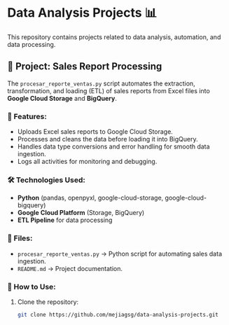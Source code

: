# Data Analysis Projects 📊

This repository contains projects related to data analysis, automation, and data processing. 

## 📌 Project: Sales Report Processing
The `procesar_reporte_ventas.py` script automates the extraction, transformation, and loading (ETL) of sales reports from Excel files into **Google Cloud Storage** and **BigQuery**.

### 🚀 Features:
- Uploads Excel sales reports to Google Cloud Storage.
- Processes and cleans the data before loading it into BigQuery.
- Handles data type conversions and error handling for smooth data ingestion.
- Logs all activities for monitoring and debugging.

### 🛠️ Technologies Used:
- **Python** (pandas, openpyxl, google-cloud-storage, google-cloud-bigquery)
- **Google Cloud Platform** (Storage, BigQuery)
- **ETL Pipeline** for data processing

### 📂 Files:
- `procesar_reporte_ventas.py` → Python script for automating sales data ingestion.
- `README.md` → Project documentation.

### 📌 How to Use:
1. Clone the repository:
   ```bash
   git clone https://github.com/mejiagsg/data-analysis-projects.git
